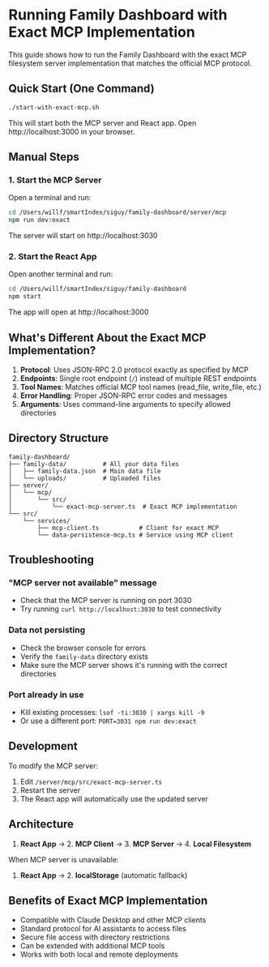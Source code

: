 # Running Family Dashboard with Exact MCP Implementation

This guide shows how to run the Family Dashboard with the exact MCP filesystem server implementation that matches the official MCP protocol.

## Quick Start (One Command)

```bash
./start-with-exact-mcp.sh
```

This will start both the MCP server and React app. Open http://localhost:3000 in your browser.

## Manual Steps

### 1. Start the MCP Server

Open a terminal and run:

```bash
cd /Users/willf/smartIndex/siguy/family-dashboard/server/mcp
npm run dev:exact
```

The server will start on http://localhost:3030

### 2. Start the React App

Open another terminal and run:

```bash
cd /Users/willf/smartIndex/siguy/family-dashboard
npm start
```

The app will open at http://localhost:3000

## What's Different About the Exact MCP Implementation?

1. **Protocol**: Uses JSON-RPC 2.0 protocol exactly as specified by MCP
2. **Endpoints**: Single root endpoint (`/`) instead of multiple REST endpoints
3. **Tool Names**: Matches official MCP tool names (read_file, write_file, etc.)
4. **Error Handling**: Proper JSON-RPC error codes and messages
5. **Arguments**: Uses command-line arguments to specify allowed directories

## Directory Structure

```
family-dashboard/
├── family-data/          # All your data files
│   ├── family-data.json  # Main data file
│   └── uploads/          # Uploaded files
├── server/
│   └── mcp/
│       └── src/
│           └── exact-mcp-server.ts  # Exact MCP implementation
└── src/
    └── services/
        ├── mcp-client.ts           # Client for exact MCP
        └── data-persistence-mcp.ts # Service using MCP client
```

## Troubleshooting

### "MCP server not available" message
- Check that the MCP server is running on port 3030
- Try running `curl http://localhost:3030` to test connectivity

### Data not persisting
- Check the browser console for errors
- Verify the `family-data` directory exists
- Make sure the MCP server shows it's running with the correct directories

### Port already in use
- Kill existing processes: `lsof -ti:3030 | xargs kill -9`
- Or use a different port: `PORT=3031 npm run dev:exact`

## Development

To modify the MCP server:
1. Edit `/server/mcp/src/exact-mcp-server.ts`
2. Restart the server
3. The React app will automatically use the updated server

## Architecture

1. **React App** → 2. **MCP Client** → 3. **MCP Server** → 4. **Local Filesystem**

When MCP server is unavailable:
1. **React App** → 2. **localStorage** (automatic fallback)

## Benefits of Exact MCP Implementation

- Compatible with Claude Desktop and other MCP clients
- Standard protocol for AI assistants to access files
- Secure file access with directory restrictions
- Can be extended with additional MCP tools
- Works with both local and remote deployments